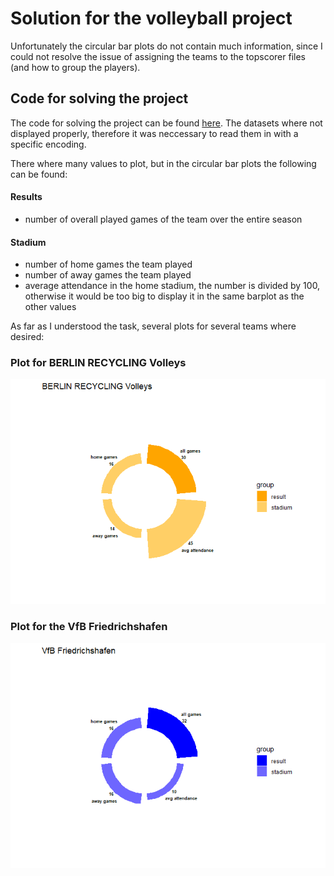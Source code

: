 # Solution for the volleyball project

Unfortunately the circular bar plots do not contain much information,
since I could not resolve the issue of assigning the teams to the
topscorer files (and how to group the players).

## Code for solving the project

The code for solving the project can be found
[here](https://github.com/Dr-Eberle-Zentrum/Data-projects-with-R-and-GitHub/blob/volleyball_solution_from_Jana/Projects/laura-burk/volleyball-project/JanaKimmich.Rmd).
The datasets where not displayed properly, therefore it was neccessary
to read them in with a specific encoding.

There where many values to plot, but in the circular bar plots the
following can be found:

#### Results

-   number of overall played games of the team over the entire season

#### Stadium

-   number of home games the team played
-   number of away games the team played
-   average attendance in the home stadium, the number is divided by
    100, otherwise it would be too big to display it in the same barplot
    as the other values

As far as I understood the task, several plots for several teams where
desired:

### Plot for BERLIN RECYCLING Volleys

![](JanaKimmich_files/figure-markdown_strict/setup-1.png)

### Plot for the VfB Friedrichshafen

![](JanaKimmich_files/figure-markdown_strict/setup-2.png)
